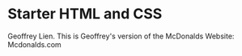 # Starter HTML and CSS

Geoffrey Lien. This is Geoffrey's version of the McDonalds Website: Mcdonalds.com
